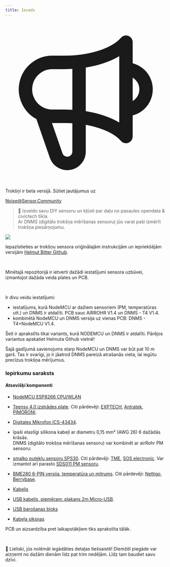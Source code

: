 ```yaml
---
title: Ievads
---
```


  <div class="max-w-screen-xl mx-auto pb-5">
    <div class="p-2 rounded-lg bg-indigo-100 shadow-lg sm:p-3">
    <div class="flex items-center">
          <span class="p-2 rounded-lg bg-indigo-500">
            <svg class="h-8 w-8 text-white" fill="none" viewBox="0 0 24 24" stroke="currentColor">
              <path stroke-linecap="round" stroke-linejoin="round" stroke-width="2" d="M11 5.882V19.24a1.76 1.76 0 01-3.417.592l-2.147-6.15M18 13a3 3 0 100-6M5.436 13.683A4.001 4.001 0 017 6h1.832c4.1 0 7.625-1.234 9.168-3v14c-1.543-1.766-5.067-3-9.168-3H7a3.988 3.988 0 01-1.564-.317z" />
            </svg>
          </span>
        <div class="flex-wrap flex">
          <p class="pt-1 text-indigo-700 font-medium">
              Trokšņi ir beta versijā. Sūtiet jautājumus uz<p>
        <a href="mailto:Noise@Sensor.Community" class="ml-1 font-medium underline text-white hover:text-yellow-600">
                Noise@Sensor.Community</a>
        </div>
    </div>
  </div>
</div>


> 🚧 Izveido savu DIY sensoru un kļūsti par daļu no pasaules opendata & civictech tīkla. <br> Ar DNMS (digitālo trokšņa mērīšanas sensoru) jūs varat paši izmērīt trokšņa piesārņojumu.

<img src="../docs/dnms/dnms-noise-measuring-sensor-kit.jpg" style="display: block; margin: 1em 0" loading="lazy"/>


Iepazīstieties ar trokšņu sensora oriģinālajām instrukcijām un iepriekšējām versijām [Helmut Bitter Github](https://github.com/hbitter/DNMS/tree/master/Manual).

<br>

Minētajā repozitorijā ir ietverti dažādi iestatījumi sensora uzbūvei, izmantojot dažāda veida plates un PCB.

<br>

Ir divu veidu iestatījumi:

* iestatījums, kurā NodeMCU ar dažiem sensoriem (PM, temperatūras utt.) un DNMS ir atdalīti. PCB sauc AIRROHR V1.4 un DNMS - T4 V1.4.
* kombinētā NodeMCU un DNMS versija uz vienas PCB: DNMS - T4+NodeMCU V1.4.

Šeit ir aprakstīts tikai variants, kurā NODEMCU un DNMS ir atdalīti. Pārējos variantus apskatiet Helmuta Github vietnē!

Šajā gadījumā savienojums starp NodeMCU un DNMS var būt pat 10 m garš. Tas ir svarīgi, jo ir jāatrod DNMS pareizā atrašanās vieta, lai iegūtu precīzus trokšņa mērījumus.

### Iepirkumu saraksts

#### Atsevišķi komponenti
* [NodeMCU ESP8266 CPU/WLAN](https://www.aliexpress.com/wholesale?groupsort=1&SortType=price_asc&SearchText=nodemcu+v3+esp8266+ch340)
* [Teensy 4.0 izstrādes plate](https://www.pjrc.com/store/teensy40.html). Citi pārdevēji: [EXPTECH](https://www.exp-tech.de/plattformen/teensy/9596/teensy-4.0-development-board), [Antratek](https://www.antratek.de/teensy-4-0), [PIMORONI](https://shop.pimoroni.com/products/teensy-4-0-development-board).
* [Digitales Mikrofon ICS-43434](https://www.tindie.com/products/onehorse/ics43434-i2s-digital-microphone/).
* īpaši elastīgi silikona kabeļi ar diametru 0,15 mm² (AWG 26) 6 dažādās krāsās.
  <br>
  DNMS (digitālo trokšņa mērīšanas sensoru) var kombinēt ar airRohr PM sensoru:

* [smalko putekļu sensoru SPS30](https://www.sparkfun.com/products/15103). Citi pārdevēji: [TME](https://www.tme.eu/de/details/sps30/gassensoren/sensirion/1-101638-10/?brutto=1), [SOS electronic](https://www.soselectronic.de/products/sensirion/sps30-2-304234). Var izmantot arī parasto [SDS011 PM sensoru](https://de.aliexpress.com/wholesale?catId=0&initiative_id=AS_20200813122806&SearchText=sds011).
* [BME280 6-PIN versija, temperatūra un mitrums](https://www.aliexpress.com/wholesale?catId=0&initiative_id=SB_20200308040440&SearchText=bme280+-5V+%2B3,3V). Citi pārdevēji: [Nettigo](https://nettigo.eu/products/module-pressure-humidity-and-temperature-sensor-bosch-bme280), [Berrybase](https://www.berrybase.de/bauelemente/sensoren-module/feuchtigkeit/bme680-breakout-board-4in1-sensor-f-252-r-temperatur-luftfeuchtigkeit-luftdruck-und-luftg-252-t).
* [Kabelis](http://www.aliexpress.com/wholesale?groupsort=1&SortType=price_asc&SearchText=Dupont+kabeļš+20cm+vīriešu-vīriešu)
* [USB kabelis, piemēram: plakans 2m Micro-USB](https://www.aliexpress.com/wholesale?catId=0&initiative_id=SB_20200308040708&SearchText=micro+usb+plakans+kabeļš+2m).
* [USB barošanas bloks](https://www.aliexpress.com/wholesale?catId=0&initiative_id=SB_20200308040834&SearchText=single+micro+usb+eu+power+supply)
* [Kabeļa siksnas](https://www.aliexpress.com/wholesale?catId=0&initiative_id=SB_20200308040852&SearchText=cable+siksnas)

PCB un aizsardzība pret laikapstākļiem tiks aprakstīta tālāk.

<br>

🙌 Lieliski, jūs nolēmāt iegādāties detaļas tiešsaistē!
Diemžēl piegāde var aizņemt no dažām dienām līdz pat trim nedēļām.
Līdz tam baudiet savu dzīvi️.

